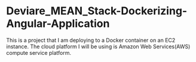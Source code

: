 # Deviare_MEAN_Stack-Dockerizing-Angular-Application

This is a project that I am deploying to a Docker container on an EC2 instance. The cloud platform I will be using is Amazon Web Services(AWS) compute service platform. 
